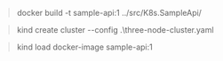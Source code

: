 > docker build -t sample-api:1 ../src/K8s.SampleApi/

> kind create cluster --config .\three-node-cluster.yaml

> kind load docker-image sample-api:1
